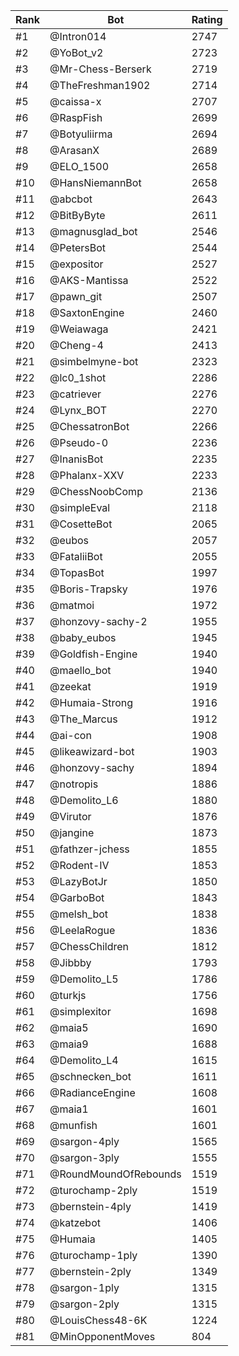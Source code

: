 Rank|Bot|Rating
---|---|---
#1|@Intron014|2747
#2|@YoBot_v2|2723
#3|@Mr-Chess-Berserk|2719
#4|@TheFreshman1902|2714
#5|@caissa-x|2707
#6|@RaspFish|2699
#7|@Botyuliirma|2694
#8|@ArasanX|2689
#9|@ELO_1500|2658
#10|@HansNiemannBot|2658
#11|@abcbot|2643
#12|@BitByByte|2611
#13|@magnusglad_bot|2546
#14|@PetersBot|2544
#15|@expositor|2527
#16|@AKS-Mantissa|2522
#17|@pawn_git|2507
#18|@SaxtonEngine|2460
#19|@Weiawaga|2421
#20|@Cheng-4|2413
#21|@simbelmyne-bot|2323
#22|@lc0_1shot|2286
#23|@catriever|2276
#24|@Lynx_BOT|2270
#25|@ChessatronBot|2266
#26|@Pseudo-0|2236
#27|@InanisBot|2235
#28|@Phalanx-XXV|2233
#29|@ChessNoobComp|2136
#30|@simpleEval|2118
#31|@CosetteBot|2065
#32|@eubos|2057
#33|@FataliiBot|2055
#34|@TopasBot|1997
#35|@Boris-Trapsky|1976
#36|@matmoi|1972
#37|@honzovy-sachy-2|1955
#38|@baby_eubos|1945
#39|@Goldfish-Engine|1940
#40|@maello_bot|1940
#41|@zeekat|1919
#42|@Humaia-Strong|1916
#43|@The_Marcus|1912
#44|@ai-con|1908
#45|@likeawizard-bot|1903
#46|@honzovy-sachy|1894
#47|@notropis|1886
#48|@Demolito_L6|1880
#49|@Virutor|1876
#50|@jangine|1873
#51|@fathzer-jchess|1855
#52|@Rodent-IV|1853
#53|@LazyBotJr|1850
#54|@GarboBot|1843
#55|@melsh_bot|1838
#56|@LeelaRogue|1836
#57|@ChessChildren|1812
#58|@Jibbby|1793
#59|@Demolito_L5|1786
#60|@turkjs|1756
#61|@simplexitor|1698
#62|@maia5|1690
#63|@maia9|1688
#64|@Demolito_L4|1615
#65|@schnecken_bot|1611
#66|@RadianceEngine|1608
#67|@maia1|1601
#68|@munfish|1601
#69|@sargon-4ply|1565
#70|@sargon-3ply|1555
#71|@RoundMoundOfRebounds|1519
#72|@turochamp-2ply|1519
#73|@bernstein-4ply|1419
#74|@katzebot|1406
#75|@Humaia|1405
#76|@turochamp-1ply|1390
#77|@bernstein-2ply|1349
#78|@sargon-1ply|1315
#79|@sargon-2ply|1315
#80|@LouisChess48-6K|1224
#81|@MinOpponentMoves|804
